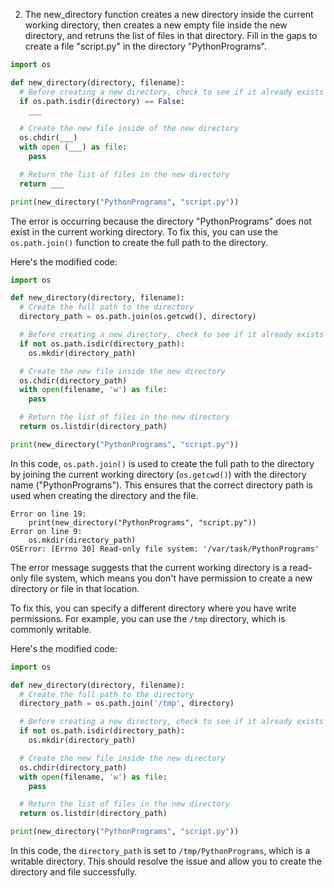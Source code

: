 2. The new_directory function creates a new directory inside the current working directory, then creates a new empty file inside the new directory, and retruns the list of files in that directory. Fill in the gaps to create a file "script.py" in the directory "PythonPrograms".

```python
import os

def new_directory(directory, filename):
  # Before creating a new directory, check to see if it already exists
  if os.path.isdir(directory) == False:
    ___

  # Create the new file inside of the new directory
  os.chdir(___)
  with open (___) as file:
    pass

  # Return the list of files in the new directory
  return ___

print(new_directory("PythonPrograms", "script.py"))
```

The error is occurring because the directory "PythonPrograms" does not exist in the current working directory. To fix this, you can use the `os.path.join()` function to create the full path to the directory.

Here's the modified code:

```python
import os

def new_directory(directory, filename):
  # Create the full path to the directory
  directory_path = os.path.join(os.getcwd(), directory)

  # Before creating a new directory, check to see if it already exists
  if not os.path.isdir(directory_path):
    os.mkdir(directory_path)

  # Create the new file inside the new directory
  os.chdir(directory_path)
  with open(filename, 'w') as file:
    pass

  # Return the list of files in the new directory
  return os.listdir(directory_path)

print(new_directory("PythonPrograms", "script.py"))
```

In this code, `os.path.join()` is used to create the full path to the directory by joining the current working directory (`os.getcwd()`) with the directory name ("PythonPrograms"). This ensures that the correct directory path is used when creating the directory and the file.

```
Error on line 19:
    print(new_directory("PythonPrograms", "script.py"))
Error on line 9:
    os.mkdir(directory_path)
OSError: [Errno 30] Read-only file system: '/var/task/PythonPrograms'
```

The error message suggests that the current working directory is a read-only file system, which means you don't have permission to create a new directory or file in that location. 

To fix this, you can specify a different directory where you have write permissions. For example, you can use the `/tmp` directory, which is commonly writable.

Here's the modified code:

```python
import os

def new_directory(directory, filename):
  # Create the full path to the directory
  directory_path = os.path.join('/tmp', directory)

  # Before creating a new directory, check to see if it already exists
  if not os.path.isdir(directory_path):
    os.mkdir(directory_path)

  # Create the new file inside the new directory
  os.chdir(directory_path)
  with open(filename, 'w') as file:
    pass

  # Return the list of files in the new directory
  return os.listdir(directory_path)

print(new_directory("PythonPrograms", "script.py"))
```

In this code, the `directory_path` is set to `/tmp/PythonPrograms`, which is a writable directory. This should resolve the issue and allow you to create the directory and file successfully.